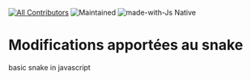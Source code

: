 [![All Contributors](https://img.shields.io/badge/all_contributors-2-blue.svg?style=flat)](#contributors)
![Maintained](https://img.shields.io/badge/Maintained-yes-green.svg)
![made-with-Js Native](https://img.shields.io/badge/Made%20with-JS-yellow.svg)

# Modifications apportées au snake

basic snake in javascript
